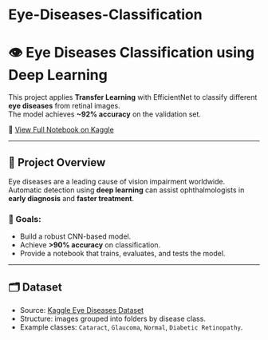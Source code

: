# Eye-Diseases-Classification
# 👁️ Eye Diseases Classification using Deep Learning  

This project applies **Transfer Learning** with EfficientNet to classify different **eye diseases** from retinal images.  
The model achieves **~92% accuracy** on the validation set.  

🔗 [View Full Notebook on Kaggle](https://www.kaggle.com/code/jockeroika/eye-diseases-classification-acc-92)

---

## 📌 Project Overview  
Eye diseases are a leading cause of vision impairment worldwide.  
Automatic detection using **deep learning** can assist ophthalmologists in **early diagnosis** and **faster treatment**.  

### 🎯 Goals:
- Build a robust CNN-based model.  
- Achieve **>90% accuracy** on classification.  
- Provide a notebook that trains, evaluates, and tests the model.  

---

## 🗂️ Dataset  
- Source: [Kaggle Eye Diseases Dataset](https://www.kaggle.com/datasets)  
- Structure: images grouped into folders by disease class.  
- Example classes: `Cataract`, `Glaucoma`, `Normal`, `Diabetic Retinopathy`.  

